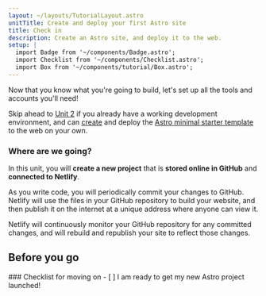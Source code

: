 ```yaml
---
layout: ~/layouts/TutorialLayout.astro
unitTitle: Create and deploy your first Astro site
title: Check in
description: Create an Astro site, and deploy it to the web.
setup: |
  import Badge from '~/components/Badge.astro';
  import Checklist from '~/components/Checklist.astro';
  import Box from '~/components/tutorial/Box.astro';
---
```


Now that you know what you're going to build, let's set up all the tools and accounts you'll need!

Skip ahead to [Unit 2](/en/tutorial/2-pages/) if you already have a working development environment, and can [create](/en/install/auto/) and deploy the [Astro minimal starter template](https://github.com/withastro/astro/tree/main/examples/minimal) to the web on your own.

### Where are we going?

In this unit, you will **create a new project** that is **stored online in GitHub** and **connected to Netlify**. 

As you write code, you will periodically commit your changes to GitHub. Netlify will use the files in your GitHub repository to build your website, and then publish it on the internet at a unique address where anyone can view it.

Netlify will continuously monitor your GitHub repository for any committed changes, and will rebuild and republish your site to reflect those changes.

## Before you go

<Box icon="check-list">
### Checklist for moving on

<Checklist>
- [ ] I am ready to get my new Astro project launched!
</Checklist>
</Box>
